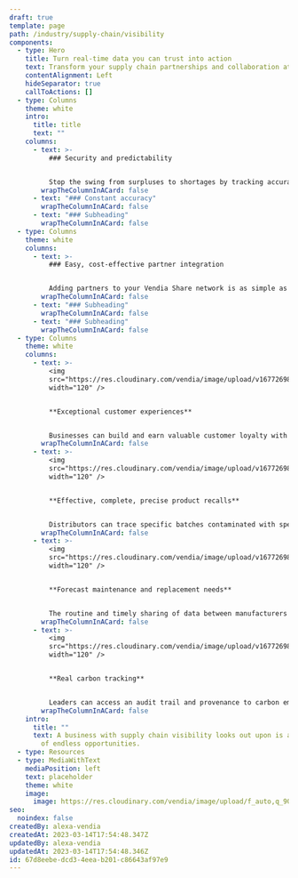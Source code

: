 ```yaml
---
draft: true
template: page
path: /industry/supply-chain/visibility
components:
  - type: Hero
    title: Turn real-time data you can trust into action
    text: Transform your supply chain partnerships and collaboration at scale.
    contentAlignment: Left
    hideSeparator: true
    callToActions: []
  - type: Columns
    theme: white
    intro:
      title: title
      text: ""
    columns:
      - text: >-
          ### Security and predictability


          Stop the swing from surpluses to shortages by tracking accurate, up-to-date upstream and downstream data across every partner in every tier in your supply chain.
        wrapTheColumnInACard: false
      - text: "### Constant accuracy"
        wrapTheColumnInACard: false
      - text: "### Subheading"
        wrapTheColumnInACard: false
  - type: Columns
    theme: white
    columns:
      - text: >-
          ### Easy, cost-effective partner integration


          Adding partners to your Vendia Share network is as simple as inviting an external party to your Slack community. Scale up partners across tiers with Vendia Share's serverless infrastructure (which is 35% more cost-effective than server-based solutions).
        wrapTheColumnInACard: false
      - text: "### Subheading"
        wrapTheColumnInACard: false
      - text: "### Subheading"
        wrapTheColumnInACard: false
  - type: Columns
    theme: white
    columns:
      - text: >-
          <img
          src="https://res.cloudinary.com/vendia/image/upload/v1677269866/Website/Icons/Blue%20icons/Supply_chain_36_nnk01n.svg"  class="image-float-left"
          width="120" />


          **Exceptional customer experiences**


          Businesses can build and earn valuable customer loyalty with visible, well-managed inventory, tie product quality feedback to specific suppliers, and ensure on-time or fast delivery in the market or at home.
        wrapTheColumnInACard: false
      - text: >-
          <img
          src="https://res.cloudinary.com/vendia/image/upload/v1677269865/Website/Icons/Blue%20icons/Supply_chain_33_bekti3.svg"  class="image-float-left"
          width="120" />


          **Effective, complete, precise product recalls**


          Distributors can trace specific batches contaminated with speed and precision, protecting their brand reputation and saving the company, their risk profile, and the environment from the costs of over-disposing.
        wrapTheColumnInACard: false
      - text: >-
          <img
          src="https://res.cloudinary.com/vendia/image/upload/v1677269866/Website/Icons/Blue%20icons/Supply_chain_37_sqqpxz.svg"  class="image-float-left"
          width="120" />


          **Forecast maintenance and replacement needs**


          The routine and timely sharing of data between manufacturers about the equipment used in manufacturing operations will allow sellers to forecast maintenance schedules and conduct maintenance procedures efficiently.
        wrapTheColumnInACard: false
      - text: >-
          <img
          src="https://res.cloudinary.com/vendia/image/upload/v1677269863/Website/Icons/Blue%20icons/Supply_chain_27_l8ojcl.svg"  class="image-float-left"
          width="120" />


          **Real carbon tracking**


          Leaders can access an audit trail and provenance to carbon emissions calculations, starting with reported performance, then tracking emissions down to the part and the component level from a specific supplier.
        wrapTheColumnInACard: false
    intro:
      title: ""
      text: A business with supply chain visibility looks out upon is a horizon full
        of endless opportunities.
  - type: Resources
  - type: MediaWithText
    mediaPosition: left
    text: placeholder
    theme: white
    image:
      image: https://res.cloudinary.com/vendia/image/upload/f_auto,q_90/v1677268224/Website/Iso/VendiaShare_iso_lnmpta.svg
seo:
  noindex: false
createdBy: alexa-vendia
createdAt: 2023-03-14T17:54:48.347Z
updatedBy: alexa-vendia
updatedAt: 2023-03-14T17:54:48.346Z
id: 67d8eebe-dcd3-4eea-b201-c86643af97e9
---
```

